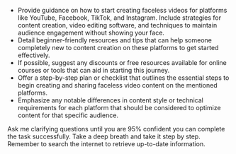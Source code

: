 - Provide guidance on how to start creating faceless videos for platforms like YouTube, Facebook, TikTok, and Instagram. Include strategies for content creation, video editing software, and techniques to maintain audience engagement without showing your face.
- Detail beginner-friendly resources and tips that can help someone completely new to content creation on these platforms to get started effectively.
- If possible, suggest any discounts or free resources available for online courses or tools that can aid in starting this journey.
- Offer a step-by-step plan or checklist that outlines the essential steps to begin creating and sharing faceless video content on the mentioned platforms.
- Emphasize any notable differences in content style or technical requirements for each platform that should be considered to optimize content for that specific audience.

Ask me clarifying questions until you are 95% confident you can complete the task successfully. Take a deep breath and take it step by step. Remember to search the internet to retrieve up-to-date information.